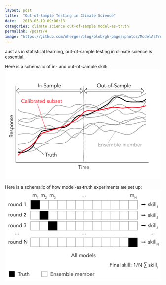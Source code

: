 ```yaml
---
layout: post
title:  "Out-of-Sample Testing in Climate Science"
date:   2018-05-19 09:06:13
categories: climate science out-of-sample model-as-truth
permalink: /posts/4
image: "https://github.com/nherger/blog/blob/gh-pages/photos/ModelAsTruth_banner.png?raw=true"
---
```


Just as in statistical learning, out-of-sample testing in climate science is essential.

<!--more-->


Here is a schematic of in- and out-of-sample skill:
![In- and out-of-sample](https://github.com/nherger/blog/blob/gh-pages/photos/InOutSample.png?raw=true)


Here is a schematic of how model-as-truth experiments are set up:
![Model-as-truth](https://github.com/nherger/blog/blob/gh-pages/photos/ModelAsTruth.png?raw=true)
